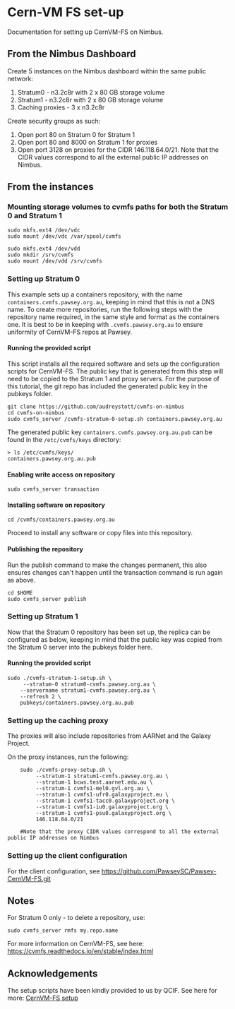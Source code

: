 # Cern-VM FS set-up

Documentation for setting up CernVM-FS on Nimbus. 

## From the Nimbus Dashboard

Create 5 instances on the Nimbus dashboard within the same public network:

1. Stratum0 - n3.2c8r with 2 x 80 GB storage volume
2. Stratum1 - n3.2c8r with 2 x 80 GB storage volume
3. Caching proxies - 3 x n3.2c8r

Create security groups as such:

1. Open port 80 on Stratum 0 for Stratum 1
2. Open port 80 and 8000 on Stratum 1 for proxies
3. Open port 3128 on proxies for the CIDR 146.118.64.0/21. Note that the CIDR values correspond to all the external public IP addresses on Nimbus.

## From the instances

### Mounting storage volumes to cvmfs paths for both the Stratum 0 and Stratum 1 

    sudo mkfs.ext4 /dev/vdc
    sudo mount /dev/vdc /var/spool/cvmfs
    
    sudo mkfs.ext4 /dev/vdd
    sudo mkdir /srv/cvmfs
    sudo mount /dev/vdd /srv/cvmfs

### Setting up Stratum 0

This example sets up a containers repository, with the name `containers.cvmfs.pawsey.org.au`, keeping in mind that this is not a DNS name. To create more repositories, run the following steps with the repository name required, in the same style and format as the containers one. It is best to be in keeping with `.cvmfs.pawsey.org.au` to ensure uniformity of CernVM-FS repos at Pawsey.

#### Running the provided script

This script installs all the required software and sets up the configuration scripts for CernVM-FS. The public key that is generated from this step will need to be copied to the Stratum 1 and proxy servers. For the purpose of this tutorial, the git repo has included the generated public key in the pubkeys folder.

    git clone https://github.com/audreystott/cvmfs-on-nimbus
    cd cvmfs-on-nimbus
    sudo cvmfs_server /cvmfs-stratum-0-setup.sh containers.pawsey.org.au
    
The generated public key `containers.cvmfs.pawsey.org.au.pub` can be found in the `/etc/cvmfs/keys` directory:

    > ls /etc/cvmfs/keys/
    containers.pawsey.org.au.pub

#### Enabling write access on repository   

    sudo cvmfs_server transaction

#### Installing software on repository

    cd /cvmfs/containers.pawsey.org.au

Proceed to install any software or copy files into this repository.

#### Publishing the repository

Run the publish command to make the changes permanent, this also ensures changes can't happen until the transaction command is run again as above.

    cd $HOME
    sudo cvmfs_server publish

### Setting up Stratum 1

Now that the Stratum 0 repository has been set up, the replica can be configured as below, keeping in mind that the public key was copied from the Stratum 0 server into the pubkeys folder here.

#### Running the provided script

    sudo ./cvmfs-stratum-1-setup.sh \
         --stratum-0 stratum0-cvmfs.pawsey.org.au \
        --servername stratum1-cvmfs.pawsey.org.au \
        --refresh 2 \
        pubkeys/containers.pawsey.org.au.pub

### Setting up the caching proxy

The proxies will also include repositories from AARNet and the Galaxy Project.

On the proxy instances, run the following:

        sudo ./cvmfs-proxy-setup.sh \
             --stratum-1 stratum1-cvmfs.pawsey.org.au \
             --stratum-1 bcws.test.aarnet.edu.au \
             --stratum-1 cvmfs1-mel0.gvl.org.au \
             --stratum-1 cvmfs1-ufr0.galaxyproject.eu \
             --stratum-1 cvmfs1-tacc0.galaxyproject.org \
             --stratum-1 cvmfs1-iu0.galaxyproject.org \
             --stratum-1 cvmfs1-psu0.galaxyproject.org \
             146.118.64.0/21

        #Note that the proxy CIDR values correspond to all the external public IP addresses on Nimbus

### Setting up the client configuration

For the client configuration, see https://github.com/PawseySC/Pawsey-CernVM-FS.git

## Notes

For Stratum 0 only - to delete a repository, use:
    
    sudo cvmfs_server rmfs my.repo.name

For more information on CernVM-FS, see here: https://cvmfs.readthedocs.io/en/stable/index.html

## Acknowledgements

The setup scripts have been kindly provided to us by QCIF. See here for more: [CernVM-FS setup](https://github.com/qcif/cvmfs-setup-example)
